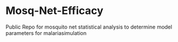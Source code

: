 # Mosq-Net-Efficacy
Public Repo for mosquito net statistical analysis to determine model parameters for malariasimulation
